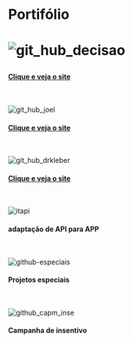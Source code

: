 <h1>Portifólio<h1>


![git_hub_decisao](https://user-images.githubusercontent.com/42357328/211663513-39caf983-612f-437e-bea6-4c3c22bb9ec4.png)
  <h4><a href="https://decisaoconsultoria.com.br/wp/">Clique e veja o site</a></h4></br>
  
![git_hub_joel](https://user-images.githubusercontent.com/42357328/211663904-4bff9abd-c9ef-42ec-aeec-ea3b7aad8be1.png)
    <h4><a href="https://joelbuenocoaching.com.br/wp/">Clique e veja o site</a></h4></br>
    
![git_hub_drkleber](https://user-images.githubusercontent.com/42357328/211679893-862f7a86-b2e4-464b-8911-4b0eddc2594f.png)
    <h4><a href="https://drkleberinfecto.com.br/">Clique e veja o site</a></h4></br>
  
 ![itapi](https://user-images.githubusercontent.com/42357328/211682637-7149c8eb-1b40-4c10-a271-d3280fcebbc4.png)
  <h4>adaptação de API para APP</h4></br>

![github-especiais](https://user-images.githubusercontent.com/42357328/211683316-453a367c-0882-4084-8743-4505e1105b63.png)
 <h4>Projetos especiais</h4></br>

![github_capm_inse](https://user-images.githubusercontent.com/42357328/211684554-74c4ed2f-cc66-4d88-b04e-00912fdbda7c.png)
 <h4>Campanha de insentivo</h4></br>



<!--
**vagnersimonetti/vagnersimonetti** is a ✨ _special_ ✨ repository because its `README.md` (this file) appears on your GitHub profile.

Here are some ideas to get you started:

- 🔭 I’m currently working on ...
- 🌱 I’m currently learning ...
- 👯 I’m looking to collaborate on ...
- 🤔 I’m looking for help with ...
- 💬 Ask me about ...
- 📫 How to reach me: ...
- 😄 Pronouns: ...
- ⚡ Fun fact: ...
-->
